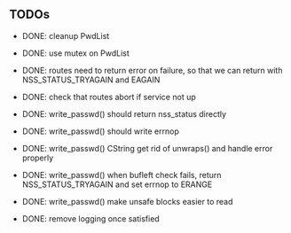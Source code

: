 TODOs
-----

- DONE: cleanup PwdList
- DONE: use mutex on PwdList

- DONE: routes need to return error on failure, so that we can return with NSS_STATUS_TRYAGAIN and EAGAIN
- DONE: check that routes abort if service not up

- DONE: write_passwd() should return nss_status directly
- DONE: write_passwd() should write errnop
- DONE: write_passwd() CString get rid of unwraps() and handle error properly
- DONE: write_passwd() when bufleft check fails, return NSS_STATUS_TRYAGAIN and set errnop to ERANGE
- DONE: write_passwd() make unsafe blocks easier to read

- DONE: remove logging once satisfied
